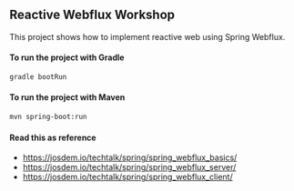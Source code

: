 Reactive Webflux Workshop
----------------------------

This project shows how to implement reactive web using Spring Webflux.


#### To run the project with Gradle

```bash
gradle bootRun
```

#### To run the project with Maven

```bash
mvn spring-boot:run
```

#### Read this as reference

* https://josdem.io/techtalk/spring/spring_webflux_basics/
* https://josdem.io/techtalk/spring/spring_webflux_server/
* https://josdem.io/techtalk/spring/spring_webflux_client/
